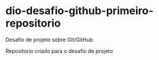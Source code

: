 # dio-desafio-github-primeiro-repositorio
Desafio de projeto sobre Git/GitHub

Repositorio criado para o desafio de projeto
